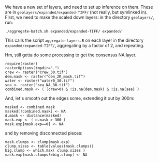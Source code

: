 We have a new set of layers, and need to set up inference on them.
These are in `geolayers/expanded/expanded-TIFF/` (not really, but symlinked in).
First, we need to make the scaled down layers: in the directory `geolayers/`, run:
```
./aggregate-batch.sh expanded/expanded-TIFF/ expanded/
```
This calls the script `aggregate-layers.R` on each layer in the directory `expanded/expanded-TIFF/`,
aggregating by a factor of 2, and repeating.

Hm, still gotta do some processing to get the consensus NA layer.
```
require(raster)
rasterOptions(tmpdir=".")
crew <- raster("crew_30.tif")
dem.mask <- raster("dem_2K_mask.tif")
water <- raster("water0_30.tif")
sea <- raster("sea_NA_30.tif")
combined.mask <- ( (crew>0) & !is.na(dem.mask) & !is.na(sea) )
```

And, let's smooth out the edges some, extending it out by 300m:
```
masked <- combined.mask
masked[!combined.mask] <- NA
d.mask <- distance(masked)
mask.exp <- ( d.mask > 300 )
mask.exp[mask.exp==0] <- NA
```
and by removing disconnected pieces:
```
mask.clumps <- clump(mask.exp)
clump.sizes <- table(values(mask.clumps))
big.clump <- which.max( clump.sizes )
mask.exp[mask.clumps!=big.clump] <- NA
```



